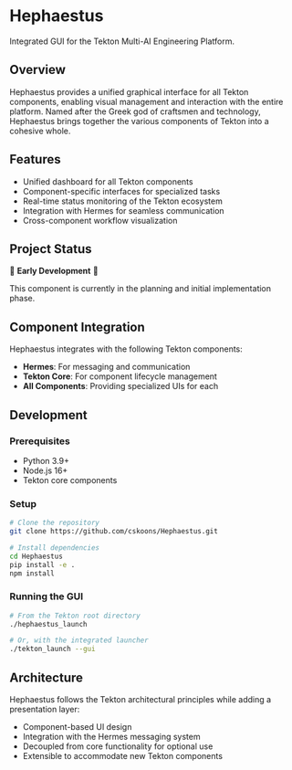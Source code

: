 # Hephaestus

Integrated GUI for the Tekton Multi-AI Engineering Platform.

## Overview

Hephaestus provides a unified graphical interface for all Tekton components, enabling visual management and interaction with the entire platform. Named after the Greek god of craftsmen and technology, Hephaestus brings together the various components of Tekton into a cohesive whole.

## Features

- Unified dashboard for all Tekton components
- Component-specific interfaces for specialized tasks
- Real-time status monitoring of the Tekton ecosystem
- Integration with Hermes for seamless communication
- Cross-component workflow visualization

## Project Status

🚧 **Early Development** 🚧

This component is currently in the planning and initial implementation phase.

## Component Integration

Hephaestus integrates with the following Tekton components:

- **Hermes**: For messaging and communication
- **Tekton Core**: For component lifecycle management
- **All Components**: Providing specialized UIs for each

## Development

### Prerequisites

- Python 3.9+
- Node.js 16+
- Tekton core components

### Setup

```bash
# Clone the repository
git clone https://github.com/cskoons/Hephaestus.git

# Install dependencies
cd Hephaestus
pip install -e .
npm install
```

### Running the GUI

```bash
# From the Tekton root directory
./hephaestus_launch

# Or, with the integrated launcher
./tekton_launch --gui
```

## Architecture

Hephaestus follows the Tekton architectural principles while adding a presentation layer:

- Component-based UI design
- Integration with the Hermes messaging system
- Decoupled from core functionality for optional use
- Extensible to accommodate new Tekton components